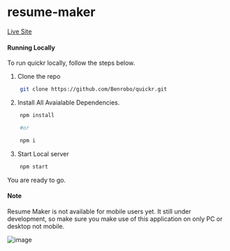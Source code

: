 # resume-maker



[Live Site](https://resume-maker-74ay8vj61-saifullah72437s-projects.vercel.app/)

#### Running Locally

To run quickr locally, follow the steps below.

1. Clone the repo

```sh
    git clone https://github.com/Benrobo/quickr.git
```

2. Install All Avaialable Dependencies.

```sh
    npm install

    #or

    npm i

```

3. Start Local server

```sh
    npm start
```

You are ready to go.

#### Note

Resume Maker is not available for mobile users yet. It still under development, so make sure you make use of this application on only PC or desktop not mobile.

![image](https://github.com/user-attachments/assets/6d7dc589-27f0-4d98-8468-862a575d849a)
